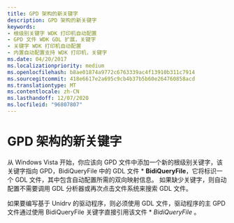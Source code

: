 ```yaml
---
title: GPD 架构的新关键字
description: GPD 架构的新关键字
keywords:
- 根级别关键字 WDK 打印机自动配置
- GPD 文件 WDK GDL 扩展，关键字
- 关键字 WDK 打印机自动配置
- 内置自动配置支持 WDK 打印机，关键字
ms.date: 04/20/2017
ms.localizationpriority: medium
ms.openlocfilehash: b8ae01874a9772c6763339ac4f13910b311c7914
ms.sourcegitcommit: 418e6617e2a695c9cb4b37b5b60e264760858acd
ms.translationtype: MT
ms.contentlocale: zh-CN
ms.lasthandoff: 12/07/2020
ms.locfileid: "96807807"
---
```

# <a name="new-keyword-for-gpd-schema"></a>GPD 架构的新关键字


从 Windows Vista 开始，你应该向 GPD 文件中添加一个新的根级别关键字，该关键字指向 GPD，BidiQueryFile 中的 GDL 文件 \* **BidiQueryFile**，它将标识一个 GDL 文件，其中包含自动配置所需的双向映射信息。 如果缺少关键字，则自动配置不需要调用 GDL 分析器或再次点击文件系统来搜索 GDL 文件。

如果要编写基于 Unidrv 的驱动程序，则必须使用 GDL 文件，驱动程序的主 GPD 文件通过使用 BidiQueryFile 关键字直接引用该文件 \* *_BidiQueryFile_* 。

 

 




